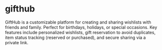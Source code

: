 # gifthub
GiftHub is a customizable platform for creating and sharing wishlists with friends and family. Perfect for birthdays, holidays, or special occasions. Key features include personalized wishlists, gift reservation to avoid duplicates, item status tracking (reserved or purchased), and secure sharing via a private link.
